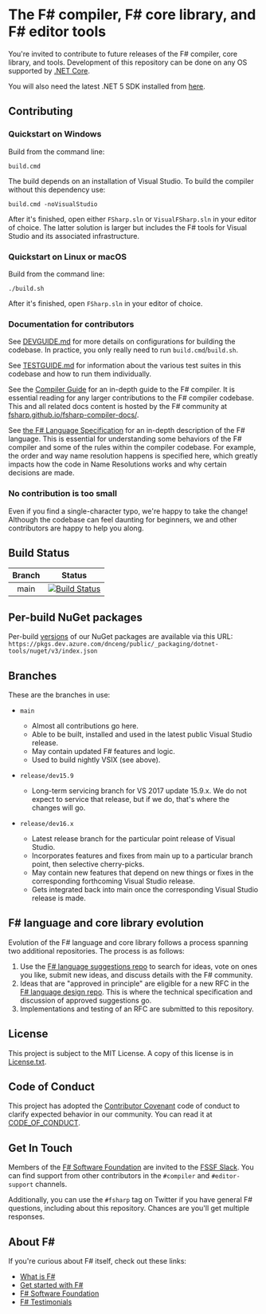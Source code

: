 # The F# compiler, F# core library, and F# editor tools

You're invited to contribute to future releases of the F# compiler, core library, and tools. Development of this repository can be done on any OS supported by [.NET Core](https://dotnet.microsoft.com/).

You will also need the latest .NET 5 SDK installed from [here](https://dotnet.microsoft.com/download/dotnet/5.0).

## Contributing

### Quickstart on Windows

Build from the command line:

```
build.cmd
```

The build depends on an installation of Visual Studio. To build the compiler without this dependency use:

```
build.cmd -noVisualStudio
```

After it's finished, open either `FSharp.sln` or `VisualFSharp.sln` in your editor of choice. The latter solution is larger but includes the F# tools for Visual Studio and its associated infrastructure.

### Quickstart on Linux or macOS

Build from the command line:

```
./build.sh
```

After it's finished, open `FSharp.sln` in your editor of choice.

### Documentation for contributors

See [DEVGUIDE.md](DEVGUIDE.md) for more details on configurations for building the codebase. In practice, you only really need to run `build.cmd`/`build.sh`.

See [TESTGUIDE.md](TESTGUIDE.md) for information about the various test suites in this codebase and how to run them individually.

See the [Compiler Guide](docs/index.md) for an in-depth guide to the F# compiler. It is essential reading for any larger contributions to the F# compiler codebase. This and all related docs content is hosted by the F# community at [fsharp.github.io/fsharp-compiler-docs/](https://fsharp.github.io/fsharp-compiler-docs).

See [the F# Language Specification](https://fsharp.org/specs/language-spec/) for an in-depth description of the F# language. This is essential for understanding some behaviors of the F# compiler and some of the rules within the compiler codebase. For example, the order and way name resolution happens is specified here, which greatly impacts how the code in Name Resolutions works and why certain decisions are made.

### No contribution is too small

Even if you find a single-character typo, we're happy to take the change! Although the codebase can feel daunting for beginners, we and other contributors are happy to help you along.

## Build Status

| Branch | Status |
|:------:|:------:|
|main|[![Build Status](https://dev.azure.com/dnceng/public/_apis/build/status/dotnet/fsharp/fsharp-ci?branchName=main)](https://dev.azure.com/dnceng/public/_build/latest?definitionId=496&branchName=main)|

## Per-build NuGet packages

Per-build [versions](https://dev.azure.com/dnceng/public/_packaging?_a=package&feed=dotnet-tools&view=versions&package=FSharp.Compiler.Service&protocolType=NuGet) of our NuGet packages are available via this URL: `https://pkgs.dev.azure.com/dnceng/public/_packaging/dotnet-tools/nuget/v3/index.json `

## Branches

These are the branches in use:

* `main`
  - Almost all contributions go here.
  - Able to be built, installed and used in the latest public Visual Studio release.
  - May contain updated F# features and logic.
  - Used to build nightly VSIX (see above).

* `release/dev15.9`
  - Long-term servicing branch for VS 2017 update 15.9.x. We do not expect to service that release, but if we do, that's where the changes will go.

* `release/dev16.x`
  - Latest release branch for the particular point release of Visual Studio.
  - Incorporates features and fixes from main up to a particular branch point, then selective cherry-picks.
  - May contain new features that depend on new things or fixes in the corresponding forthcoming Visual Studio release.
  - Gets integrated back into main once the corresponding Visual Studio release is made.

## F# language and core library evolution

Evolution of the F# language and core library follows a process spanning two additional repositories. The process is as follows:

1. Use the [F# language suggestions repo](https://github.com/fsharp/fslang-suggestions/) to search for ideas, vote on ones you like, submit new ideas, and discuss details with the F# community.
2. Ideas that are "approved in principle" are eligible for a new RFC in the [F# language design repo](https://github.com/fsharp/fslang-design). This is where the technical specification and discussion of approved suggestions go.
3. Implementations and testing of an RFC are submitted to this repository.

## License

This project is subject to the MIT License. A copy of this license is in [License.txt](License.txt).

## Code of Conduct

This project has adopted the [Contributor Covenant](https://contributor-covenant.org/) code of conduct to clarify expected behavior in our community. You can read it at [CODE_OF_CONDUCT](CODE_OF_CONDUCT.md).

## Get In Touch

Members of the [F# Software Foundation](https://fsharp.org) are invited to the [FSSF Slack](https://fsharp.org/guides/slack/). You can find support from other contributors in the `#compiler` and `#editor-support` channels.

Additionally, you can use the `#fsharp` tag on Twitter if you have general F# questions, including about this repository. Chances are you'll get multiple responses.

## About F\#

If you're curious about F# itself, check out these links:

* [What is F#](https://docs.microsoft.com/dotnet/fsharp/what-is-fsharp)
* [Get started with F#](https://docs.microsoft.com/dotnet/fsharp/get-started/)
* [F# Software Foundation](https://fsharp.org)
* [F# Testimonials](https://fsharp.org/testimonials)

